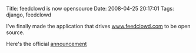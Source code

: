 Title: feedclowd is now opensource
Date: 2008-04-25 20:17:01
Tags: django, feedclowd

I've finally made the application that drives www.feedclowd.com to be open source.

Here's the official [announcement](http://www.feedclowd.com/blog/2008/04/25/django-feedclowd-now-opensource/)